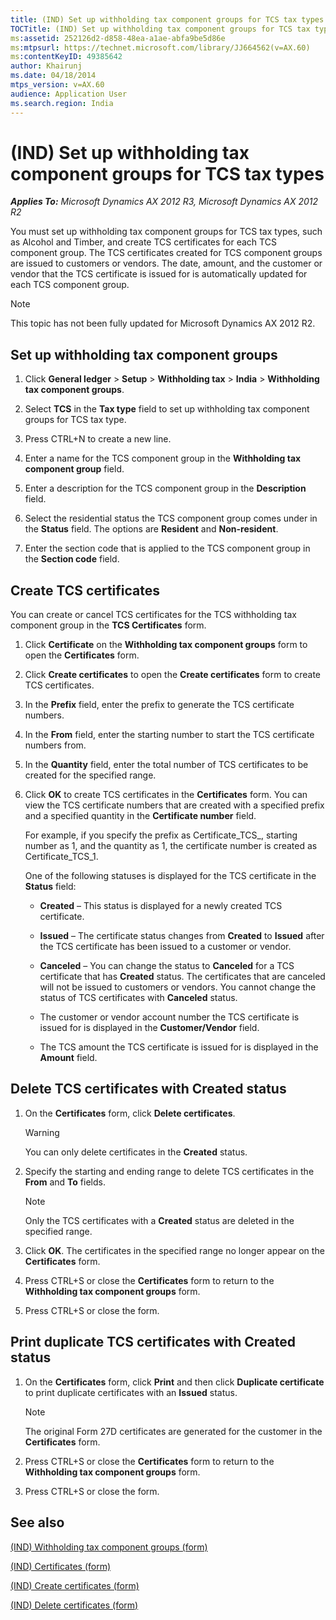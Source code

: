 ```yaml
---
title: (IND) Set up withholding tax component groups for TCS tax types
TOCTitle: (IND) Set up withholding tax component groups for TCS tax types
ms:assetid: 252126d2-d858-48ea-a1ae-abfa9be5d86e
ms:mtpsurl: https://technet.microsoft.com/library/JJ664562(v=AX.60)
ms:contentKeyID: 49385642
author: Khairunj
ms.date: 04/18/2014
mtps_version: v=AX.60
audience: Application User
ms.search.region: India
---
```


# (IND) Set up withholding tax component groups for TCS tax types 


_**Applies To:** Microsoft Dynamics AX 2012 R3, Microsoft Dynamics AX 2012 R2_

You must set up withholding tax component groups for TCS tax types, such as Alcohol and Timber, and create TCS certificates for each TCS component group. The TCS certificates created for TCS component groups are issued to customers or vendors. The date, amount, and the customer or vendor that the TCS certificate is issued for is automatically updated for each TCS component group.


> [!NOTE]
> <P>This topic has not been fully updated for Microsoft Dynamics AX 2012 R2.</P>



## Set up withholding tax component groups

1.  Click **General ledger** \> **Setup** \> **Withholding tax** \> **India** \> **Withholding tax component groups**.

2.  Select **TCS** in the **Tax type** field to set up withholding tax component groups for TCS tax type.

3.  Press CTRL+N to create a new line.

4.  Enter a name for the TCS component group in the **Withholding tax component group** field.

5.  Enter a description for the TCS component group in the **Description** field.

6.  Select the residential status the TCS component group comes under in the **Status** field. The options are **Resident** and **Non-resident**.

7.  Enter the section code that is applied to the TCS component group in the **Section code** field.

## Create TCS certificates

You can create or cancel TCS certificates for the TCS withholding tax component group in the **TCS Certificates** form.

1.  Click **Certificate** on the **Withholding tax component groups** form to open the **Certificates** form.

2.  Click **Create certificates** to open the **Create certificates** form to create TCS certificates.

3.  In the **Prefix** field, enter the prefix to generate the TCS certificate numbers.

4.  In the **From** field, enter the starting number to start the TCS certificate numbers from.

5.  In the **Quantity** field, enter the total number of TCS certificates to be created for the specified range.

6.  Click **OK** to create TCS certificates in the **Certificates** form. You can view the TCS certificate numbers that are created with a specified prefix and a specified quantity in the **Certificate number** field.
    
    For example, if you specify the prefix as Certificate\_TCS\_, starting number as 1, and the quantity as 1, the certificate number is created as Certificate\_TCS\_1.
    
    One of the following statuses is displayed for the TCS certificate in the **Status** field:
    
      - **Created** – This status is displayed for a newly created TCS certificate.
    
      - **Issued** – The certificate status changes from **Created** to **Issued** after the TCS certificate has been issued to a customer or vendor.
    
      - **Canceled** – You can change the status to **Canceled** for a TCS certificate that has **Created** status. The certificates that are canceled will not be issued to customers or vendors. You cannot change the status of TCS certificates with **Canceled** status.
    
      - The customer or vendor account number the TCS certificate is issued for is displayed in the **Customer/Vendor** field.
    
      - The TCS amount the TCS certificate is issued for is displayed in the **Amount** field.

## Delete TCS certificates with Created status

1.  On the **Certificates** form, click **Delete certificates**.
    

    > [!WARNING]
    > <P>You can only delete certificates in the <STRONG>Created</STRONG> status.</P>



2.  Specify the starting and ending range to delete TCS certificates in the **From** and **To** fields.
    

    > [!NOTE]
    > <P>Only the TCS certificates with a <STRONG>Created</STRONG> status are deleted in the specified range.</P>



3.  Click **OK**. The certificates in the specified range no longer appear on the **Certificates** form.

4.  Press CTRL+S or close the **Certificates** form to return to the **Withholding tax component groups** form.

5.  Press CTRL+S or close the form.

## Print duplicate TCS certificates with Created status

1.  On the **Certificates** form, click **Print** and then click **Duplicate certificate** to print duplicate certificates with an **Issued** status.
    

    > [!NOTE]
    > <P>The original Form 27D certificates are generated for the customer in the <STRONG>Certificates</STRONG> form.</P>



2.  Press CTRL+S or close the **Certificates** form to return to the **Withholding tax component groups** form.

3.  Press CTRL+S or close the form.

## See also

[(IND) Withholding tax component groups (form)](https://technet.microsoft.com/library/jj678017\(v=ax.60\))

[(IND) Certificates (form)](https://technet.microsoft.com/library/jj678024\(v=ax.60\))

[(IND) Create certificates (form)](https://technet.microsoft.com/library/jj664655\(v=ax.60\))

[(IND) Delete certificates (form)](https://technet.microsoft.com/library/jj664659\(v=ax.60\))

  


